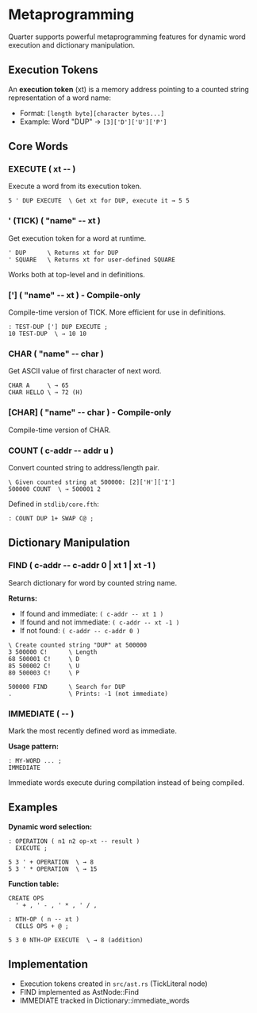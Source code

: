 # Metaprogramming

Quarter supports powerful metaprogramming features for dynamic word execution and dictionary manipulation.

## Execution Tokens

An **execution token** (xt) is a memory address pointing to a counted string representation of a word name:
- Format: `[length byte][character bytes...]`
- Example: Word "DUP" → `[3]['D']['U']['P']`

## Core Words

### EXECUTE ( xt -- )
Execute a word from its execution token.

```forth
5 ' DUP EXECUTE  \ Get xt for DUP, execute it → 5 5
```

### ' (TICK) ( "name" -- xt )
Get execution token for a word at runtime.

```forth
' DUP      \ Returns xt for DUP
' SQUARE   \ Returns xt for user-defined SQUARE
```

Works both at top-level and in definitions.

### ['] ( "name" -- xt ) - Compile-only
Compile-time version of TICK. More efficient for use in definitions.

```forth
: TEST-DUP ['] DUP EXECUTE ;
10 TEST-DUP  \ → 10 10
```

### CHAR ( "name" -- char )
Get ASCII value of first character of next word.

```forth
CHAR A     \ → 65
CHAR HELLO \ → 72 (H)
```

### [CHAR] ( "name" -- char ) - Compile-only
Compile-time version of CHAR.

### COUNT ( c-addr -- addr u )
Convert counted string to address/length pair.

```forth
\ Given counted string at 500000: [2]['H']['I']
500000 COUNT  \ → 500001 2
```

Defined in `stdlib/core.fth`:
```forth
: COUNT DUP 1+ SWAP C@ ;
```

## Dictionary Manipulation

### FIND ( c-addr -- c-addr 0 | xt 1 | xt -1 )
Search dictionary for word by counted string name.

**Returns:**
- If found and immediate: `( c-addr -- xt 1 )`
- If found and not immediate: `( c-addr -- xt -1 )`
- If not found: `( c-addr -- c-addr 0 )`

```forth
\ Create counted string "DUP" at 500000
3 500000 C!      \ Length
68 500001 C!     \ D
85 500002 C!     \ U
80 500003 C!     \ P

500000 FIND      \ Search for DUP
.                \ Prints: -1 (not immediate)
```

### IMMEDIATE ( -- )
Mark the most recently defined word as immediate.

**Usage pattern:**
```forth
: MY-WORD ... ;
IMMEDIATE
```

Immediate words execute during compilation instead of being compiled.

## Examples

**Dynamic word selection:**
```forth
: OPERATION ( n1 n2 op-xt -- result )
  EXECUTE ;

5 3 ' + OPERATION  \ → 8
5 3 ' * OPERATION  \ → 15
```

**Function table:**
```forth
CREATE OPS
  ' + , ' - , ' * , ' / ,

: NTH-OP ( n -- xt )
  CELLS OPS + @ ;

5 3 0 NTH-OP EXECUTE  \ → 8 (addition)
```

## Implementation

- Execution tokens created in `src/ast.rs` (TickLiteral node)
- FIND implemented as AstNode::Find
- IMMEDIATE tracked in Dictionary::immediate_words
